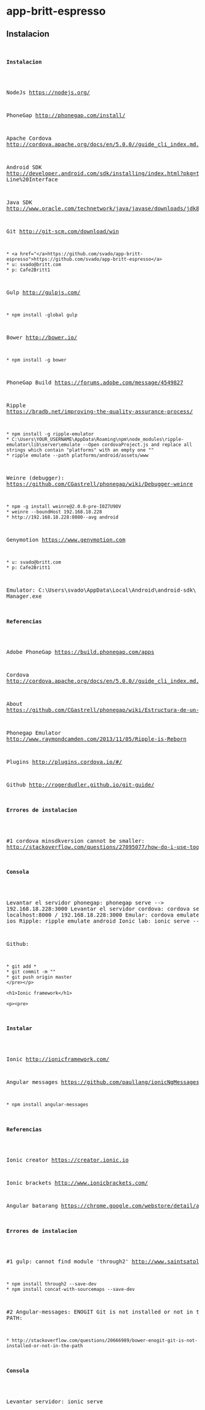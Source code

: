 # app-britt-espresso 

<div id="readme" class="blob instapaper_body">
    <article class="markdown-body entry-content" itemprop="mainContentOfPage">
        <h1>Instalacion</h1>
        <p><pre>

<h4>Instalacion</h4>

NodeJs <a href="https://nodejs.org/">https://nodejs.org/</a>

PhoneGap <a href="http://phonegap.com/install/">http://phonegap.com/install/</a>

Apache Cordova <a href="http://cordova.apache.org/docs/en/5.0.0//guide_cli_index.md.html#The%20Command-">http://cordova.apache.org/docs/en/5.0.0//guide_cli_index.md.html#The%20Command-</a>

Android SDK <a href="http://developer.android.com/sdk/installing/index.html?pkg=tools
Line%20Interface
">http://developer.android.com/sdk/installing/index.html?pkg=tools
Line%20Interface
</a>

Java SDK <a href="http://www.oracle.com/technetwork/java/javase/downloads/jdk8-downloads-2133151.html">http://www.oracle.com/technetwork/java/javase/downloads/jdk8-downloads-2133151.html</a>

Git <a href="http://git-scm.com/download/win">http://git-scm.com/download/win</a>

	* <a href="</a>https://github.com/svado/app-britt-espresso">https://github.com/svado/app-britt-espresso</a>
	* u: svado@britt.com
	* p: Cafe2Britt1

Gulp <a href="http://gulpjs.com/">http://gulpjs.com/</a>

	* npm install -global gulp

Bower <a href="http://bower.io/">http://bower.io/</a>

	* npm install -g bower

PhoneGap Build <a href="https://forums.adobe.com/message/4549827">https://forums.adobe.com/message/4549827</a>

Ripple <a href="https://bradb.net/improving-the-quality-assurance-process/ ">https://bradb.net/improving-the-quality-assurance-process/ </a>

	* npm install -g ripple-emulator
	* C:\Users\YOUR_USERNAME\AppData\Roaming\npm\node_modules\ripple-emulator\lib\server\emulate --Open cordovaProject.js and replace all strings which contain "platforms" with an empty one ""
	* ripple emulate --path platforms/android/assets/www

Weinre (debugger): <a href="https://github.com/CGastrell/phonegap/wiki/Debugger-weinre ">https://github.com/CGastrell/phonegap/wiki/Debugger-weinre </a>

	* npm -g install weinre@2.0.0-pre-I0Z7U9OV
	* weinre --boundHost 192.168.18.228
	* http://192.168.18.228:8080--avg android


Genymotion https://www.genymotion.com

	* u: svado@britt.com
	* p: Cafe2Britt1


Emulator:  C:\Users\svado\AppData\Local\Android\android-sdk\ AVD Manager.exe 

<h4>Referencias</h4>

Adobe PhoneGap <a href="https://build.phonegap.com/apps">https://build.phonegap.com/apps</a>

Cordova <a href="http://cordova.apache.org/docs/en/5.0.0//guide_cli_index.md.html#The%20Command-Line%20Interface">http://cordova.apache.org/docs/en/5.0.0//guide_cli_index.md.html#The%20Command-Line%20Interface</a>

About <a href="https://github.com/CGastrell/phonegap/wiki/Estructura-de-un-proyecto-Phonegap ">https://github.com/CGastrell/phonegap/wiki/Estructura-de-un-proyecto-Phonegap </a>

Phonegap Emulator <a href="http://www.raymondcamden.com/2013/11/05/Ripple-is-Reborn">http://www.raymondcamden.com/2013/11/05/Ripple-is-Reborn</a>

Plugins <a href="http://plugins.cordova.io/#/ ">http://plugins.cordova.io/#/ </a>

Github <a href="http://rogerdudler.github.io/git-guide/ ">http://rogerdudler.github.io/git-guide/ </a>

<h4>Errores de instalacion</h4>

#1 cordova minsdkversion cannot be smaller: <a href="http://stackoverflow.com/questions/27095077/how-do-i-use-toolsoverridelibrary-in-a-build-gradle-file ">http://stackoverflow.com/questions/27095077/how-do-i-use-toolsoverridelibrary-in-a-build-gradle-file </a>

<h4>Consola</h4>

Levantar el servidor phonegap: phonegap serve --> 192.168.18.228:3000
Levantar el servidor cordova: cordova serve --> localhost:8000 / 192.168.18.228:3000
Emular: cordova emulate android | ios
Ripple: ripple emulate android
Ionic lab: ionic serve --lab

Github:

	* git add *
	* git commit -m ""
	* git push origin master
    </pre></p>

    <h1>Ionic framework</h1>

    <p><pre>
<h4>Instalar</h4>

Ionic <a href="http://ionicframework.com/">http://ionicframework.com/</a>

Angular messages https://github.com/paullang/ionicNgMessagesExample 

	* npm install angular-messages 

<h4>Referencias</h4>

Ionic creator https://creator.ionic.io 

Ionic brackets http://www.ionicbrackets.com/ 

Angular batarang https://chrome.google.com/webstore/detail/angularjs-batarang/ighdmehidhipcmcojjgiloacoafjmpfk?utm_source=chrome-ntp-icon 

<h4>Errores de instalacion</h4>

#1 gulp: cannot find module 'through2' http://www.saintsatplay.com/blog/2015/01/resolving-gulp-cannot-find-module-errors#.Vc4BAvlViko 

	* npm install through2 --save-dev
	* npm install concat-with-sourcemaps --save-dev

#2 Angular-messages: ENOGIT Git is not installed or not in the PATH: 

	* http://stackoverflow.com/questions/20666989/bower-enogit-git-is-not-installed-or-not-in-the-path 

<h4>Consola</h4>

Levantar servidor: ionic serve    
    </pre></p>
    </article>
</div>